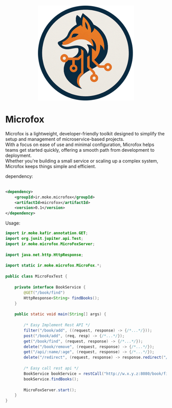 <p align="center">
  <img src="microfox.png" alt="JOS" width="300"/>
</p>

# Microfox

Microfox is a lightweight, developer-friendly toolkit designed to simplify the setup and management of
microservice-based projects.    
With a focus on ease of use and minimal configuration, Microfox helps teams get started quickly, offering a smooth path
from development to deployment.    
Whether you're building a small service or scaling up a complex system, Microfox keeps things simple and efficient.

dependency:

```xml

<dependency>
    <groupId>ir.moke.microfox</groupId>
    <artifactId>microfox</artifactId>
    <version>0.1</version>
</dependency>
```

Usage:

```java
import ir.moke.kafir.annotation.GET;
import org.junit.jupiter.api.Test;
import ir.moke.microfox.MicroFoxServer;

import java.net.http.HttpResponse;

import static ir.moke.microfox.MicroFox.*;

public class MicroFoxTest {

    private interface BookService {
        @GET("/book/find")
        HttpResponse<String> findBooks();
    }

    public static void main(String[] args) {

        /* Easy Implement Rest API */
        filter("/book/add", ((request, response) -> {/*...*/}));
        post("/book/add", (req, resp) -> {/*...*/});
        get("/book/find", (request, response) -> {/*...*/});
        delete("/book/remove", (request, response) -> {/*...*/});
        get("/api/:name/:age", (request, response) -> {/*...*/});
        delete("/redirect", (request, response) -> response.redirect("/book/find"));

        /* Easy call rest api */
        BookService bookService = restCall("http://w.x.y.z:8080/book/find", BookService.class);
        bookService.findBooks();

        MicroFoxServer.start();
    }
}
```